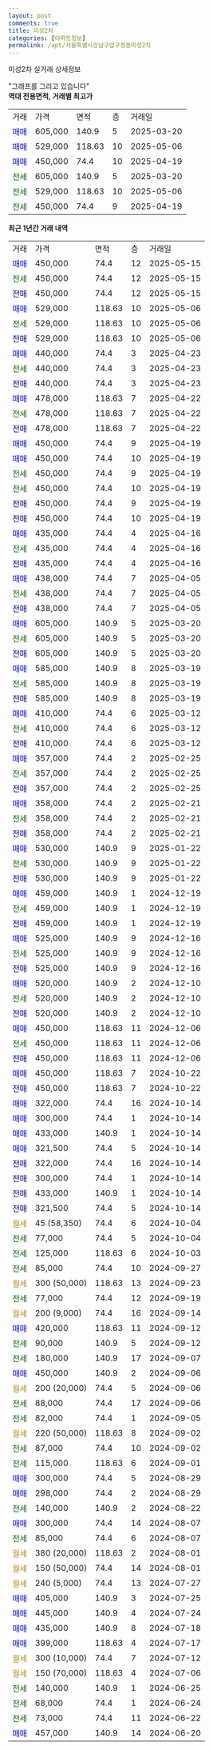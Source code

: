 ```yaml
---
layout: post
comments: true
title: 미성2차
categories: [아파트정보]
permalink: /apt/서울특별시강남구압구정동미성2차
---
```


미성2차 실거래 상세정보

<script type="text/javascript">
  google.charts.load('current', {'packages':['line', 'corechart']});
  google.charts.setOnLoadCallback(drawChart);

  function drawChart() {
    var data = new google.visualization.DataTable();
    data.addColumn('date', '거래일');
    data.addColumn('number', "매매");
    data.addColumn('number', "전세");
    data.addColumn('number', "전매");

    data.addRows([[new Date(Date.parse("2025-05-15")), 450000, null, null], [new Date(Date.parse("2025-05-15")), null, 450000, null], [new Date(Date.parse("2025-05-15")), null, null, 450000], [new Date(Date.parse("2025-05-06")), 529000, null, null], [new Date(Date.parse("2025-05-06")), null, 529000, null], [new Date(Date.parse("2025-05-06")), null, null, 529000], [new Date(Date.parse("2025-04-23")), 440000, null, null], [new Date(Date.parse("2025-04-23")), null, 440000, null], [new Date(Date.parse("2025-04-23")), null, null, 440000], [new Date(Date.parse("2025-04-22")), 478000, null, null], [new Date(Date.parse("2025-04-22")), null, 478000, null], [new Date(Date.parse("2025-04-22")), null, null, 478000], [new Date(Date.parse("2025-04-19")), 450000, null, null], [new Date(Date.parse("2025-04-19")), 450000, null, null], [new Date(Date.parse("2025-04-19")), null, 450000, null], [new Date(Date.parse("2025-04-19")), null, 450000, null], [new Date(Date.parse("2025-04-19")), null, null, 450000], [new Date(Date.parse("2025-04-19")), null, null, 450000], [new Date(Date.parse("2025-04-16")), 435000, null, null], [new Date(Date.parse("2025-04-16")), null, 435000, null], [new Date(Date.parse("2025-04-16")), null, null, 435000], [new Date(Date.parse("2025-04-05")), 438000, null, null], [new Date(Date.parse("2025-04-05")), null, 438000, null], [new Date(Date.parse("2025-04-05")), null, null, 438000], [new Date(Date.parse("2025-03-20")), 605000, null, null], [new Date(Date.parse("2025-03-20")), null, 605000, null], [new Date(Date.parse("2025-03-20")), null, null, 605000], [new Date(Date.parse("2025-03-19")), 585000, null, null], [new Date(Date.parse("2025-03-19")), null, 585000, null], [new Date(Date.parse("2025-03-19")), null, null, 585000], [new Date(Date.parse("2025-03-12")), 410000, null, null], [new Date(Date.parse("2025-03-12")), null, 410000, null], [new Date(Date.parse("2025-03-12")), null, null, 410000], [new Date(Date.parse("2025-02-25")), 357000, null, null], [new Date(Date.parse("2025-02-25")), null, 357000, null], [new Date(Date.parse("2025-02-25")), null, null, 357000], [new Date(Date.parse("2025-02-21")), 358000, null, null], [new Date(Date.parse("2025-02-21")), null, 358000, null], [new Date(Date.parse("2025-02-21")), null, null, 358000], [new Date(Date.parse("2025-01-22")), 530000, null, null], [new Date(Date.parse("2025-01-22")), null, 530000, null], [new Date(Date.parse("2025-01-22")), null, null, 530000], [new Date(Date.parse("2024-12-19")), 459000, null, null], [new Date(Date.parse("2024-12-19")), null, 459000, null], [new Date(Date.parse("2024-12-19")), null, null, 459000], [new Date(Date.parse("2024-12-16")), 525000, null, null], [new Date(Date.parse("2024-12-16")), null, 525000, null], [new Date(Date.parse("2024-12-16")), null, null, 525000], [new Date(Date.parse("2024-12-10")), 520000, null, null], [new Date(Date.parse("2024-12-10")), null, 520000, null], [new Date(Date.parse("2024-12-10")), null, null, 520000], [new Date(Date.parse("2024-12-06")), 450000, null, null], [new Date(Date.parse("2024-12-06")), null, 450000, null], [new Date(Date.parse("2024-12-06")), null, null, 450000], [new Date(Date.parse("2024-10-22")), 450000, null, null], [new Date(Date.parse("2024-10-22")), null, null, 450000], [new Date(Date.parse("2024-10-14")), 322000, null, null], [new Date(Date.parse("2024-10-14")), 300000, null, null], [new Date(Date.parse("2024-10-14")), 433000, null, null], [new Date(Date.parse("2024-10-14")), 321500, null, null], [new Date(Date.parse("2024-10-14")), null, null, 322000], [new Date(Date.parse("2024-10-14")), null, null, 300000], [new Date(Date.parse("2024-10-14")), null, null, 433000], [new Date(Date.parse("2024-10-14")), null, null, 321500], [new Date(Date.parse("2024-10-04")), null, null, null], [new Date(Date.parse("2024-10-04")), null, 77000, null], [new Date(Date.parse("2024-10-03")), null, 125000, null], [new Date(Date.parse("2024-09-27")), null, 85000, null], [new Date(Date.parse("2024-09-23")), null, null, null], [new Date(Date.parse("2024-09-19")), null, 77000, null], [new Date(Date.parse("2024-09-14")), null, null, null], [new Date(Date.parse("2024-09-12")), 420000, null, null], [new Date(Date.parse("2024-09-12")), null, 90000, null], [new Date(Date.parse("2024-09-07")), null, 180000, null], [new Date(Date.parse("2024-09-06")), 450000, null, null], [new Date(Date.parse("2024-09-06")), null, null, null], [new Date(Date.parse("2024-09-06")), null, 88000, null], [new Date(Date.parse("2024-09-05")), null, 82000, null], [new Date(Date.parse("2024-09-02")), null, null, null], [new Date(Date.parse("2024-09-02")), null, 87000, null], [new Date(Date.parse("2024-09-01")), null, 115000, null], [new Date(Date.parse("2024-08-29")), 300000, null, null], [new Date(Date.parse("2024-08-29")), 298000, null, null], [new Date(Date.parse("2024-08-22")), null, 140000, null], [new Date(Date.parse("2024-08-07")), 300000, null, null], [new Date(Date.parse("2024-08-07")), null, 85000, null], [new Date(Date.parse("2024-08-01")), null, null, null], [new Date(Date.parse("2024-08-01")), null, null, null], [new Date(Date.parse("2024-07-27")), null, null, null], [new Date(Date.parse("2024-07-25")), 405000, null, null], [new Date(Date.parse("2024-07-24")), 445000, null, null], [new Date(Date.parse("2024-07-18")), 435000, null, null], [new Date(Date.parse("2024-07-17")), 399000, null, null], [new Date(Date.parse("2024-07-12")), null, null, null], [new Date(Date.parse("2024-07-06")), null, null, null], [new Date(Date.parse("2024-06-25")), null, 140000, null], [new Date(Date.parse("2024-06-24")), null, 68000, null], [new Date(Date.parse("2024-06-22")), null, 73000, null], [new Date(Date.parse("2024-06-20")), 457000, null, null]]);

    var options = {
      hAxis: {
        format: 'yyyy/MM/dd'
      },    
      lineWidth: 0,
      pointsVisible: true,    
      title: '최근 1년간 유형별 실거래가 분포',
      legend: { position: 'bottom' }
    };

    var formatter = new google.visualization.NumberFormat({pattern:'###,###'} );
    formatter.format(data, 1);
    formatter.format(data, 2);
    
    setTimeout(function() {
        var chart = new google.visualization.LineChart(document.getElementById('columnchart_material'));
        chart.draw(data, (options));
        document.getElementById('loading').style.display = 'none';
    }, 200);
  }
</script>


<div id="loading" style="z-index:20; display: block; margin-left: 0px">"그래프를 그리고 있습니다"</div>
<div id="columnchart_material" style="width: 95%; margin-left: 0px; display: block"></div>
<!-- contents start -->
<b>역대 전용면적, 거래별 최고가</b>
<table class="sortable">
    <tr>
      <td>거래</td>
      <td>가격</td>
      <td>면적</td>
      <td>층</td>
      <td>거래일</td>
    </tr>
        <tr>
          <td><a style="color: blue">매매</a></td>
          <td>605,000</td>
          <td>140.9</td>
          <td>5</td>
          <td>2025-03-20</td>
        </tr>            <tr>
          <td><a style="color: blue">매매</a></td>
          <td>529,000</td>
          <td>118.63</td>
          <td>10</td>
          <td>2025-05-06</td>
        </tr>            <tr>
          <td><a style="color: blue">매매</a></td>
          <td>450,000</td>
          <td>74.4</td>
          <td>10</td>
          <td>2025-04-19</td>
        </tr>        
        <tr>
              <td><a style="color: darkgreen">전세</a></td>
              <td>605,000</td>
              <td>140.9</td>
              <td>5</td>
              <td>2025-03-20</td>
            </tr>            <tr>
              <td><a style="color: darkgreen">전세</a></td>
              <td>529,000</td>
              <td>118.63</td>
              <td>10</td>
              <td>2025-05-06</td>
            </tr>            <tr>
              <td><a style="color: darkgreen">전세</a></td>
              <td>450,000</td>
              <td>74.4</td>
              <td>9</td>
              <td>2025-04-19</td>
            </tr>        
    
</table>

<b>최근 1년간 거래 내역</b>

<table class="sortable">
    <tr>
      <td>거래</td>
      <td>가격</td>
      <td>면적</td>
      <td>층</td>
      <td>거래일</td>
    </tr>
    <tr>
      <td><a style="color: blue">매매</a></td>
      <td>450,000</td>
      <td>74.4</td>
      <td>12</td>
      <td>2025-05-15</td>
    </tr>          <tr>
      <td><a style="color: darkgreen">전세</a></td>
      <td>450,000</td>
      <td>74.4</td>
      <td>12</td>
      <td>2025-05-15</td>
    </tr>          <tr>
      <td><a style="color: darkblue">전매</a></td>
      <td>450,000</td>
      <td>74.4</td>
      <td>12</td>
      <td>2025-05-15</td>
    </tr>          <tr>
      <td><a style="color: blue">매매</a></td>
      <td>529,000</td>
      <td>118.63</td>
      <td>10</td>
      <td>2025-05-06</td>
    </tr>          <tr>
      <td><a style="color: darkgreen">전세</a></td>
      <td>529,000</td>
      <td>118.63</td>
      <td>10</td>
      <td>2025-05-06</td>
    </tr>          <tr>
      <td><a style="color: darkblue">전매</a></td>
      <td>529,000</td>
      <td>118.63</td>
      <td>10</td>
      <td>2025-05-06</td>
    </tr>          <tr>
      <td><a style="color: blue">매매</a></td>
      <td>440,000</td>
      <td>74.4</td>
      <td>3</td>
      <td>2025-04-23</td>
    </tr>          <tr>
      <td><a style="color: darkgreen">전세</a></td>
      <td>440,000</td>
      <td>74.4</td>
      <td>3</td>
      <td>2025-04-23</td>
    </tr>          <tr>
      <td><a style="color: darkblue">전매</a></td>
      <td>440,000</td>
      <td>74.4</td>
      <td>3</td>
      <td>2025-04-23</td>
    </tr>          <tr>
      <td><a style="color: blue">매매</a></td>
      <td>478,000</td>
      <td>118.63</td>
      <td>7</td>
      <td>2025-04-22</td>
    </tr>          <tr>
      <td><a style="color: darkgreen">전세</a></td>
      <td>478,000</td>
      <td>118.63</td>
      <td>7</td>
      <td>2025-04-22</td>
    </tr>          <tr>
      <td><a style="color: darkblue">전매</a></td>
      <td>478,000</td>
      <td>118.63</td>
      <td>7</td>
      <td>2025-04-22</td>
    </tr>          <tr>
      <td><a style="color: blue">매매</a></td>
      <td>450,000</td>
      <td>74.4</td>
      <td>9</td>
      <td>2025-04-19</td>
    </tr>          <tr>
      <td><a style="color: blue">매매</a></td>
      <td>450,000</td>
      <td>74.4</td>
      <td>10</td>
      <td>2025-04-19</td>
    </tr>          <tr>
      <td><a style="color: darkgreen">전세</a></td>
      <td>450,000</td>
      <td>74.4</td>
      <td>9</td>
      <td>2025-04-19</td>
    </tr>          <tr>
      <td><a style="color: darkgreen">전세</a></td>
      <td>450,000</td>
      <td>74.4</td>
      <td>10</td>
      <td>2025-04-19</td>
    </tr>          <tr>
      <td><a style="color: darkblue">전매</a></td>
      <td>450,000</td>
      <td>74.4</td>
      <td>9</td>
      <td>2025-04-19</td>
    </tr>          <tr>
      <td><a style="color: darkblue">전매</a></td>
      <td>450,000</td>
      <td>74.4</td>
      <td>10</td>
      <td>2025-04-19</td>
    </tr>          <tr>
      <td><a style="color: blue">매매</a></td>
      <td>435,000</td>
      <td>74.4</td>
      <td>4</td>
      <td>2025-04-16</td>
    </tr>          <tr>
      <td><a style="color: darkgreen">전세</a></td>
      <td>435,000</td>
      <td>74.4</td>
      <td>4</td>
      <td>2025-04-16</td>
    </tr>          <tr>
      <td><a style="color: darkblue">전매</a></td>
      <td>435,000</td>
      <td>74.4</td>
      <td>4</td>
      <td>2025-04-16</td>
    </tr>          <tr>
      <td><a style="color: blue">매매</a></td>
      <td>438,000</td>
      <td>74.4</td>
      <td>7</td>
      <td>2025-04-05</td>
    </tr>          <tr>
      <td><a style="color: darkgreen">전세</a></td>
      <td>438,000</td>
      <td>74.4</td>
      <td>7</td>
      <td>2025-04-05</td>
    </tr>          <tr>
      <td><a style="color: darkblue">전매</a></td>
      <td>438,000</td>
      <td>74.4</td>
      <td>7</td>
      <td>2025-04-05</td>
    </tr>          <tr>
      <td><a style="color: blue">매매</a></td>
      <td>605,000</td>
      <td>140.9</td>
      <td>5</td>
      <td>2025-03-20</td>
    </tr>          <tr>
      <td><a style="color: darkgreen">전세</a></td>
      <td>605,000</td>
      <td>140.9</td>
      <td>5</td>
      <td>2025-03-20</td>
    </tr>          <tr>
      <td><a style="color: darkblue">전매</a></td>
      <td>605,000</td>
      <td>140.9</td>
      <td>5</td>
      <td>2025-03-20</td>
    </tr>          <tr>
      <td><a style="color: blue">매매</a></td>
      <td>585,000</td>
      <td>140.9</td>
      <td>8</td>
      <td>2025-03-19</td>
    </tr>          <tr>
      <td><a style="color: darkgreen">전세</a></td>
      <td>585,000</td>
      <td>140.9</td>
      <td>8</td>
      <td>2025-03-19</td>
    </tr>          <tr>
      <td><a style="color: darkblue">전매</a></td>
      <td>585,000</td>
      <td>140.9</td>
      <td>8</td>
      <td>2025-03-19</td>
    </tr>          <tr>
      <td><a style="color: blue">매매</a></td>
      <td>410,000</td>
      <td>74.4</td>
      <td>6</td>
      <td>2025-03-12</td>
    </tr>          <tr>
      <td><a style="color: darkgreen">전세</a></td>
      <td>410,000</td>
      <td>74.4</td>
      <td>6</td>
      <td>2025-03-12</td>
    </tr>          <tr>
      <td><a style="color: darkblue">전매</a></td>
      <td>410,000</td>
      <td>74.4</td>
      <td>6</td>
      <td>2025-03-12</td>
    </tr>          <tr>
      <td><a style="color: blue">매매</a></td>
      <td>357,000</td>
      <td>74.4</td>
      <td>2</td>
      <td>2025-02-25</td>
    </tr>          <tr>
      <td><a style="color: darkgreen">전세</a></td>
      <td>357,000</td>
      <td>74.4</td>
      <td>2</td>
      <td>2025-02-25</td>
    </tr>          <tr>
      <td><a style="color: darkblue">전매</a></td>
      <td>357,000</td>
      <td>74.4</td>
      <td>2</td>
      <td>2025-02-25</td>
    </tr>          <tr>
      <td><a style="color: blue">매매</a></td>
      <td>358,000</td>
      <td>74.4</td>
      <td>2</td>
      <td>2025-02-21</td>
    </tr>          <tr>
      <td><a style="color: darkgreen">전세</a></td>
      <td>358,000</td>
      <td>74.4</td>
      <td>2</td>
      <td>2025-02-21</td>
    </tr>          <tr>
      <td><a style="color: darkblue">전매</a></td>
      <td>358,000</td>
      <td>74.4</td>
      <td>2</td>
      <td>2025-02-21</td>
    </tr>          <tr>
      <td><a style="color: blue">매매</a></td>
      <td>530,000</td>
      <td>140.9</td>
      <td>9</td>
      <td>2025-01-22</td>
    </tr>          <tr>
      <td><a style="color: darkgreen">전세</a></td>
      <td>530,000</td>
      <td>140.9</td>
      <td>9</td>
      <td>2025-01-22</td>
    </tr>          <tr>
      <td><a style="color: darkblue">전매</a></td>
      <td>530,000</td>
      <td>140.9</td>
      <td>9</td>
      <td>2025-01-22</td>
    </tr>          <tr>
      <td><a style="color: blue">매매</a></td>
      <td>459,000</td>
      <td>140.9</td>
      <td>1</td>
      <td>2024-12-19</td>
    </tr>          <tr>
      <td><a style="color: darkgreen">전세</a></td>
      <td>459,000</td>
      <td>140.9</td>
      <td>1</td>
      <td>2024-12-19</td>
    </tr>          <tr>
      <td><a style="color: darkblue">전매</a></td>
      <td>459,000</td>
      <td>140.9</td>
      <td>1</td>
      <td>2024-12-19</td>
    </tr>          <tr>
      <td><a style="color: blue">매매</a></td>
      <td>525,000</td>
      <td>140.9</td>
      <td>9</td>
      <td>2024-12-16</td>
    </tr>          <tr>
      <td><a style="color: darkgreen">전세</a></td>
      <td>525,000</td>
      <td>140.9</td>
      <td>9</td>
      <td>2024-12-16</td>
    </tr>          <tr>
      <td><a style="color: darkblue">전매</a></td>
      <td>525,000</td>
      <td>140.9</td>
      <td>9</td>
      <td>2024-12-16</td>
    </tr>          <tr>
      <td><a style="color: blue">매매</a></td>
      <td>520,000</td>
      <td>140.9</td>
      <td>2</td>
      <td>2024-12-10</td>
    </tr>          <tr>
      <td><a style="color: darkgreen">전세</a></td>
      <td>520,000</td>
      <td>140.9</td>
      <td>2</td>
      <td>2024-12-10</td>
    </tr>          <tr>
      <td><a style="color: darkblue">전매</a></td>
      <td>520,000</td>
      <td>140.9</td>
      <td>2</td>
      <td>2024-12-10</td>
    </tr>          <tr>
      <td><a style="color: blue">매매</a></td>
      <td>450,000</td>
      <td>118.63</td>
      <td>11</td>
      <td>2024-12-06</td>
    </tr>          <tr>
      <td><a style="color: darkgreen">전세</a></td>
      <td>450,000</td>
      <td>118.63</td>
      <td>11</td>
      <td>2024-12-06</td>
    </tr>          <tr>
      <td><a style="color: darkblue">전매</a></td>
      <td>450,000</td>
      <td>118.63</td>
      <td>11</td>
      <td>2024-12-06</td>
    </tr>          <tr>
      <td><a style="color: blue">매매</a></td>
      <td>450,000</td>
      <td>118.63</td>
      <td>7</td>
      <td>2024-10-22</td>
    </tr>          <tr>
      <td><a style="color: darkblue">전매</a></td>
      <td>450,000</td>
      <td>118.63</td>
      <td>7</td>
      <td>2024-10-22</td>
    </tr>          <tr>
      <td><a style="color: blue">매매</a></td>
      <td>322,000</td>
      <td>74.4</td>
      <td>16</td>
      <td>2024-10-14</td>
    </tr>          <tr>
      <td><a style="color: blue">매매</a></td>
      <td>300,000</td>
      <td>74.4</td>
      <td>1</td>
      <td>2024-10-14</td>
    </tr>          <tr>
      <td><a style="color: blue">매매</a></td>
      <td>433,000</td>
      <td>140.9</td>
      <td>1</td>
      <td>2024-10-14</td>
    </tr>          <tr>
      <td><a style="color: blue">매매</a></td>
      <td>321,500</td>
      <td>74.4</td>
      <td>5</td>
      <td>2024-10-14</td>
    </tr>          <tr>
      <td><a style="color: darkblue">전매</a></td>
      <td>322,000</td>
      <td>74.4</td>
      <td>16</td>
      <td>2024-10-14</td>
    </tr>          <tr>
      <td><a style="color: darkblue">전매</a></td>
      <td>300,000</td>
      <td>74.4</td>
      <td>1</td>
      <td>2024-10-14</td>
    </tr>          <tr>
      <td><a style="color: darkblue">전매</a></td>
      <td>433,000</td>
      <td>140.9</td>
      <td>1</td>
      <td>2024-10-14</td>
    </tr>          <tr>
      <td><a style="color: darkblue">전매</a></td>
      <td>321,500</td>
      <td>74.4</td>
      <td>5</td>
      <td>2024-10-14</td>
    </tr>          <tr>
      <td><a style="color: darkgoldenrod">월세</a></td>
      <td>45 (58,350)</td>
      <td>74.4</td>
      <td>6</td>
      <td>2024-10-04</td>
    </tr>          <tr>
      <td><a style="color: darkgreen">전세</a></td>
      <td>77,000</td>
      <td>74.4</td>
      <td>5</td>
      <td>2024-10-04</td>
    </tr>          <tr>
      <td><a style="color: darkgreen">전세</a></td>
      <td>125,000</td>
      <td>118.63</td>
      <td>6</td>
      <td>2024-10-03</td>
    </tr>          <tr>
      <td><a style="color: darkgreen">전세</a></td>
      <td>85,000</td>
      <td>74.4</td>
      <td>10</td>
      <td>2024-09-27</td>
    </tr>          <tr>
      <td><a style="color: darkgoldenrod">월세</a></td>
      <td>300 (50,000)</td>
      <td>118.63</td>
      <td>13</td>
      <td>2024-09-23</td>
    </tr>          <tr>
      <td><a style="color: darkgreen">전세</a></td>
      <td>77,000</td>
      <td>74.4</td>
      <td>12</td>
      <td>2024-09-19</td>
    </tr>          <tr>
      <td><a style="color: darkgoldenrod">월세</a></td>
      <td>200 (9,000)</td>
      <td>74.4</td>
      <td>16</td>
      <td>2024-09-14</td>
    </tr>          <tr>
      <td><a style="color: blue">매매</a></td>
      <td>420,000</td>
      <td>118.63</td>
      <td>11</td>
      <td>2024-09-12</td>
    </tr>          <tr>
      <td><a style="color: darkgreen">전세</a></td>
      <td>90,000</td>
      <td>140.9</td>
      <td>5</td>
      <td>2024-09-12</td>
    </tr>          <tr>
      <td><a style="color: darkgreen">전세</a></td>
      <td>180,000</td>
      <td>140.9</td>
      <td>17</td>
      <td>2024-09-07</td>
    </tr>          <tr>
      <td><a style="color: blue">매매</a></td>
      <td>450,000</td>
      <td>140.9</td>
      <td>2</td>
      <td>2024-09-06</td>
    </tr>          <tr>
      <td><a style="color: darkgoldenrod">월세</a></td>
      <td>200 (20,000)</td>
      <td>74.4</td>
      <td>5</td>
      <td>2024-09-06</td>
    </tr>          <tr>
      <td><a style="color: darkgreen">전세</a></td>
      <td>88,000</td>
      <td>74.4</td>
      <td>17</td>
      <td>2024-09-06</td>
    </tr>          <tr>
      <td><a style="color: darkgreen">전세</a></td>
      <td>82,000</td>
      <td>74.4</td>
      <td>1</td>
      <td>2024-09-05</td>
    </tr>          <tr>
      <td><a style="color: darkgoldenrod">월세</a></td>
      <td>220 (50,000)</td>
      <td>118.63</td>
      <td>8</td>
      <td>2024-09-02</td>
    </tr>          <tr>
      <td><a style="color: darkgreen">전세</a></td>
      <td>87,000</td>
      <td>74.4</td>
      <td>10</td>
      <td>2024-09-02</td>
    </tr>          <tr>
      <td><a style="color: darkgreen">전세</a></td>
      <td>115,000</td>
      <td>118.63</td>
      <td>6</td>
      <td>2024-09-01</td>
    </tr>          <tr>
      <td><a style="color: blue">매매</a></td>
      <td>300,000</td>
      <td>74.4</td>
      <td>5</td>
      <td>2024-08-29</td>
    </tr>          <tr>
      <td><a style="color: blue">매매</a></td>
      <td>298,000</td>
      <td>74.4</td>
      <td>2</td>
      <td>2024-08-29</td>
    </tr>          <tr>
      <td><a style="color: darkgreen">전세</a></td>
      <td>140,000</td>
      <td>140.9</td>
      <td>2</td>
      <td>2024-08-22</td>
    </tr>          <tr>
      <td><a style="color: blue">매매</a></td>
      <td>300,000</td>
      <td>74.4</td>
      <td>14</td>
      <td>2024-08-07</td>
    </tr>          <tr>
      <td><a style="color: darkgreen">전세</a></td>
      <td>85,000</td>
      <td>74.4</td>
      <td>6</td>
      <td>2024-08-07</td>
    </tr>          <tr>
      <td><a style="color: darkgoldenrod">월세</a></td>
      <td>380 (20,000)</td>
      <td>118.63</td>
      <td>2</td>
      <td>2024-08-01</td>
    </tr>          <tr>
      <td><a style="color: darkgoldenrod">월세</a></td>
      <td>150 (50,000)</td>
      <td>74.4</td>
      <td>14</td>
      <td>2024-08-01</td>
    </tr>          <tr>
      <td><a style="color: darkgoldenrod">월세</a></td>
      <td>240 (5,000)</td>
      <td>74.4</td>
      <td>13</td>
      <td>2024-07-27</td>
    </tr>          <tr>
      <td><a style="color: blue">매매</a></td>
      <td>405,000</td>
      <td>140.9</td>
      <td>3</td>
      <td>2024-07-25</td>
    </tr>          <tr>
      <td><a style="color: blue">매매</a></td>
      <td>445,000</td>
      <td>140.9</td>
      <td>4</td>
      <td>2024-07-24</td>
    </tr>          <tr>
      <td><a style="color: blue">매매</a></td>
      <td>435,000</td>
      <td>140.9</td>
      <td>8</td>
      <td>2024-07-18</td>
    </tr>          <tr>
      <td><a style="color: blue">매매</a></td>
      <td>399,000</td>
      <td>118.63</td>
      <td>4</td>
      <td>2024-07-17</td>
    </tr>          <tr>
      <td><a style="color: darkgoldenrod">월세</a></td>
      <td>300 (10,000)</td>
      <td>74.4</td>
      <td>7</td>
      <td>2024-07-12</td>
    </tr>          <tr>
      <td><a style="color: darkgoldenrod">월세</a></td>
      <td>150 (70,000)</td>
      <td>118.63</td>
      <td>4</td>
      <td>2024-07-06</td>
    </tr>          <tr>
      <td><a style="color: darkgreen">전세</a></td>
      <td>140,000</td>
      <td>140.9</td>
      <td>1</td>
      <td>2024-06-25</td>
    </tr>          <tr>
      <td><a style="color: darkgreen">전세</a></td>
      <td>68,000</td>
      <td>74.4</td>
      <td>1</td>
      <td>2024-06-24</td>
    </tr>          <tr>
      <td><a style="color: darkgreen">전세</a></td>
      <td>73,000</td>
      <td>74.4</td>
      <td>11</td>
      <td>2024-06-22</td>
    </tr>          <tr>
      <td><a style="color: blue">매매</a></td>
      <td>457,000</td>
      <td>140.9</td>
      <td>14</td>
      <td>2024-06-20</td>
    </tr>      </table>
<!-- contents end -->    


